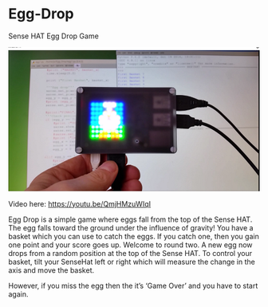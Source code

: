 # Egg-Drop
Sense HAT Egg Drop Game

![](Images/egg.png)

Video here: https://youtu.be/QmjHMzuWIqI

Egg Drop is a simple game where eggs fall from the top of the Sense HAT.  The egg falls toward the ground under the influence of gravity!  You have a basket which you can use to catch the eggs.  If you catch one, then you gain one point and your score goes up.  Welcome to round two.  A new egg now drops from a random position at the top of the Sense HAT.  To control your basket, tilt your SenseHat left or right which will measure the change in the axis and move the basket.

However, if you miss the egg then the it’s ‘Game Over’ and you have to start again.

